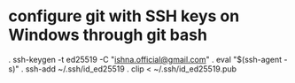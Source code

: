 # configure git with SSH keys on Windows through git bash
. ssh-keygen -t ed25519 -C "ishna.official@gmail.com"
. eval "$(ssh-agent -s)"
. ssh-add ~/.ssh/id_ed25519
. clip < ~/.ssh/id_ed25519.pub
